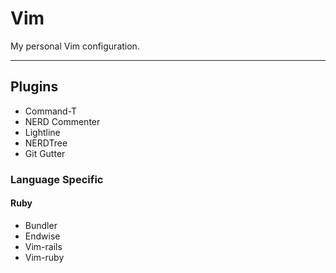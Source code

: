 # Vim

My personal Vim configuration.

---

## Plugins
* Command-T
* NERD Commenter
* Lightline
* NERDTree
* Git Gutter

### Language Specific

#### Ruby
* Bundler
* Endwise
* Vim-rails
* Vim-ruby
